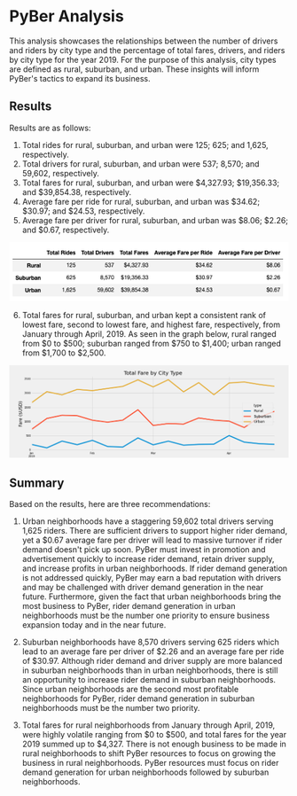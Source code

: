 # PyBer Analysis
This analysis showcases the relationships between the number of drivers and riders by city type and the percentage of total fares, drivers, and riders by city type for the year 2019. For the purpose of this analysis, city types are defined as rural, suburban, and urban. These insights will inform PyBer's tactics to expand its business. 

## Results
Results are as follows: 

1. Total rides for rural, suburban, and urban were 125; 625; and 1,625, respectively. 
2. Total drivers for rural, suburban, and urban were 537; 8,570; and 59,602, respectively.
3. Total fares for rural, suburban, and urban were $4,327.93; $19,356.33; and $39,854.38, respectively.
4. Average fare per ride for rural, suburban, and urban was $34.62; $30.97; and $24.53, respectively. 
5. Average fare per driver for rural, suburban, and urban was $8.06; $2.26; and $0.67, respectively. 

![](Analysis/PyBer_summary.png)

6. Total fares for rural, suburban, and urban kept a consistent rank of lowest fare, second to lowest fare, and highest fare, respectively, from January through April, 2019. As seen in the graph below, rural ranged from $0 to $500; suburban ranged from $750 to $1,400; urban ranged from $1,700 to $2,500.  

![](Analysis/PyBer_fare_summary.png)


## Summary 
Based on the results, here are three recommendations: 

1. Urban neighborhoods have a staggering 59,602 total drivers serving 1,625 riders. There are sufficient drivers to support higher rider demand, yet a $0.67 average fare per driver will lead to massive turnover if rider demand doesn't pick up soon. PyBer must invest in promotion and advertisement quickly to increase rider demand, retain driver supply, and increase profits in urban neighborhoods. If rider demand generation is not addressed quickly, PyBer may earn a bad reputation with drivers and may be challenged with driver demand generation in the near future. Furthermore, given the fact that urban neighborhoods bring the most business to PyBer, rider demand generation in urban neighborhoods must be the number one priority to ensure business expansion today and in the near future. 

2. Suburban neighborhoods have 8,570 drivers serving 625 riders which lead to an average fare per driver of $2.26 and an average fare per ride of $30.97. Although rider demand and driver supply are more balanced in suburban neighborhoods than in urban neighborhoods, there is still an opportunity to increase rider demand in suburban neighborhoods. Since urban neighborhoods are the second most profitable neighborhoods for PyBer, rider demand generation in suburban neighborhoods must be the number two priority.  

3. Total fares for rural neighborhoods from January through April, 2019, were highly volatile ranging from $0 to $500, and total fares for the year 2019 summed up to $4,327. There is not enough business to be made in rural neighborhoods to shift PyBer resources to focus on growing the business in rural neighborhoods. PyBer resources must focus on rider demand generation for urban neighborhoods followed by suburban neighborhoods. 

